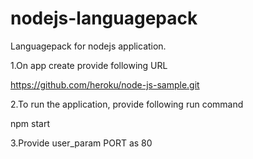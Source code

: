 # nodejs-languagepack
Languagepack for nodejs application.

1.On app create provide following URL

https://github.com/heroku/node-js-sample.git

2.To run the application, provide following run command

npm start

3.Provide user_param PORT as 80
